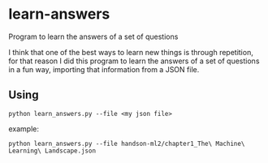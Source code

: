 # learn-answers
Program to learn the answers of a set of questions

I think that one of the best ways to learn new things is through repetition, for that reason I did this program to learn the answers of a set of questions in a fun way, importing that information from a JSON file.

## Using

```
python learn_answers.py --file <my json file>
```

example:

```
python learn_answers.py --file handson-ml2/chapter1_The\ Machine\ Learning\ Landscape.json
```
